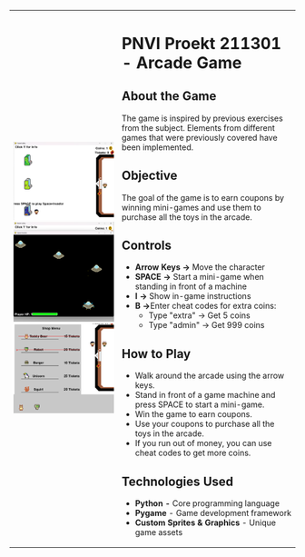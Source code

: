 <table>
    <tr>
        <td><img src="https://github.com/DakiKing/PNVI-Arcade-211301/blob/master/read-me-pics/pnvi-l-2.png?raw=true" width="300px">
            <img src="https://github.com/DakiKing/PNVI-Arcade-211301/blob/master/read-me-pics/pnvi-s.png?raw=true" width="300px">
            <img src="https://github.com/DakiKing/PNVI-Arcade-211301/blob/master/read-me-pics/pnvi-s-2.png?raw=true" width="300px">  
        </td>
        <td>
            <h1>PNVI Proekt 211301 - Arcade Game</h1>
   <h2>About the Game</h2>
          <p>The game is inspired by previous exercises from the subject. Elements from different games that were previously covered have been implemented.</p>
          <h2>Objective</h2>
          <p>The goal of the game is to earn coupons by winning mini-games and use them to purchase all the toys in the arcade.</p>
          
  <h2>Controls</h2>
      <ul>
          <li><strong>Arrow Keys → </strong> Move the character</li>
          <li><strong>SPACE →</strong> Start a mini-game when standing in front of a machine</li>
          <li><strong>I →</strong> Show in-game instructions</li>
          <li><strong>B →</strong>Enter cheat codes for extra coins:
            <ul>
              <li>Type "extra" → Get 5 coins</li>
              <li>Type "admin" → Get 999 coins</li>
            </ul>   
      </ul>
<h2>How to Play</h2>
      <ul>
          <li>Walk around the arcade using the arrow keys. </li>
          <li>Stand in front of a game machine and press SPACE to start a mini-game.</li>
          <li>Win the game to earn coupons.</li>
          <li>Use your coupons to purchase all the toys in the arcade.</li>
          <li>If you run out of money, you can use cheat codes to get more coins.</li>
      </ul>
    
<h2> Technologies Used</h2>
    <ul>
        <li><strong>Python - </strong> Core programming language</li>
        <li><strong>Pygame</strong> - Game development framework</li>
        <li><strong>Custom Sprites & Graphics</strong> - Unique game assets</li>    
    </ul>


</td>
 </tr>
</table>
